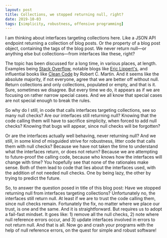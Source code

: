 ```yaml
---
layout: post
title: Collections, we stopped returning null, right?
date: 2019-10-03
tags: [simplicity, robustness, offensive programming]
---
```

I am thinking about interfaces targeting collections here. Like a JSON API endpoint returning a collection of blog posts. Or the property of a blog post object, containing the tags of the blog post. We never return null&mdash;or anything else but collections&mdash;from interfaces like these, right?

The topic has been discussed for a long time, in various places, at length. Examples being [Stack Overflow](https://stackoverflow.com/questions/1969993/is-it-better-to-return-null-or-empty-collection), notable blogs like [ Eric Lippert's](https://blogs.msdn.microsoft.com/ericlippert/2009/05/14/null-is-not-empty/), and influential books like [Clean Code](https://www.amazon.com/dp/0132350882/) by Robert C. Martin. And it seems like the absolute majority, if not everyone, agree that we are better off without null. Return collections and only collections, populated or empty, and that is it. Sure, sometimes we disagree. But every time we do, it appears as if we are focusing on rather narrow special cases. And we all know that special cases are not special enough to break the rules.

So why do I still, in code that calls interfaces targeting collections, see so many null checks? Are our interfaces still returning null? Knowing that the code calling them will have to sacrifice simplicity, when forced to add null checks? Knowing that bugs will appear, since null checks will be forgotten?

Or are the interfaces actually well behaving, never returning null? And we still, in some kind of misguided strive for robustness, litter code that calls them with null checks? Because we have not taken the time to understand what the interfaces return, or does not return? Because we are attempting to future-proof the calling code, because who knows how the interfaces will change with time? You hopefully see that none of the rationales make sense. Both of them lead to code that lies about the interfaces used, with the addition of not needed null checks. One by being lazy, the other by trying to predict the future.

So, to answer the question posed in title of this blog post: Have we stopped returning null from interfaces targeting collections? Unfortunately no, the interfaces still return null. At least if we are to trust the code calling them, since null checks remain. Fortunately the fix, no matter where we place our trust, is one and the same. And it is straightforward. But requires us to adopt a fail-fast mindset. It goes like: 1) remove all the null checks, 2) note where null reference errors occur, and 3) update interfaces involved in errors to not return null. And that is all. Now go and crash your programs with the help of null reference errors, on the quest for simple and robust software!
